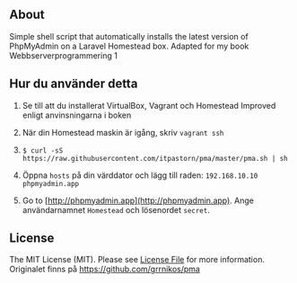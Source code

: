 ## About

Simple shell script that automatically installs the latest version of PhpMyAdmin
on a Laravel Homestead box. Adapted for my book Webbserverprogrammering 1

## Hur du använder detta

1. Se till att du installerat VirtualBox, Vagrant och Homestead Improved enligt anvinsningarna i boken

2. När din Homestead maskin är igång, skriv `vagrant ssh`

3. `$ curl -sS https://raw.githubusercontent.com/itpastorn/pma/master/pma.sh | sh`

4. Öppna `hosts` på din värddator och lägg till raden:
```192.168.10.10  phpmyadmin.app```

5. Go to [http://phpmyadmin.app](http://phpmyadmin.app). Ange användarnamnet `Homestead` och lösenordet `secret`.

## License

The MIT License (MIT). Please see [License File](LICENSE.md) for more information.
Originalet finns på https://github.com/grrnikos/pma
